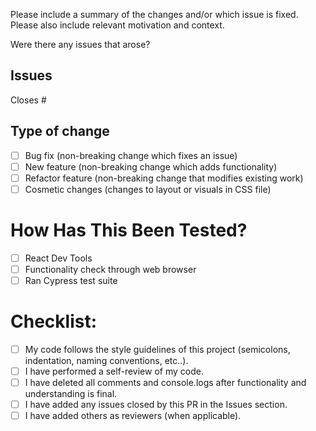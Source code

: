 
Please include a summary of the changes and/or which issue is fixed. Please also include relevant motivation and context. 

Were there any issues that arose? 

## Issues
Closes #

## Type of change
- [ ] Bug fix (non-breaking change which fixes an issue)
- [ ] New feature (non-breaking change which adds functionality)
- [ ] Refactor feature (non-breaking change that modifies existing work)
- [ ] Cosmetic changes (changes to layout or visuals in CSS file)

# How Has This Been Tested?
- [ ] React Dev Tools
- [ ] Functionality check through web browser
- [ ] Ran Cypress test suite

# Checklist:
- [ ] My code follows the style guidelines of this project (semicolons, indentation, naming conventions, etc..).
- [ ] I have performed a self-review of my code.
- [ ] I have deleted all comments and console.logs after functionality and understanding is final.
- [ ] I have added any issues closed by this PR in the Issues section.
- [ ] I have added others as reviewers (when applicable).
